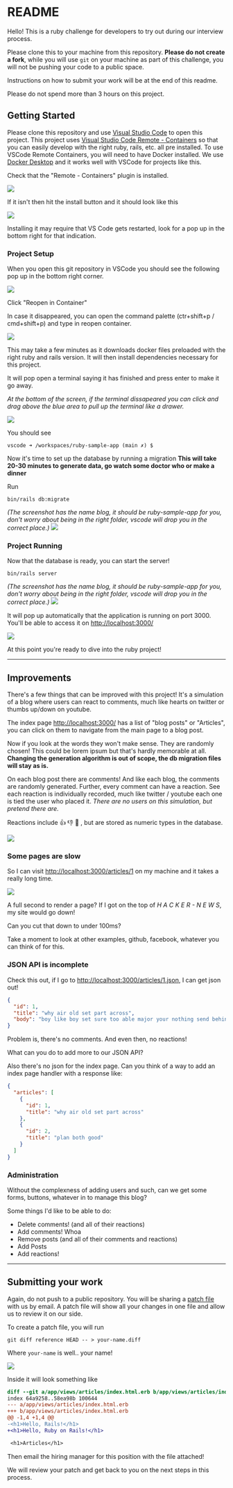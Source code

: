 # README

Hello!
This is a ruby challenge for developers to try out during our interview process.

Please clone this to your machine from this repository.
**Please do not create a fork**, while you will use `git` on your machine as
part of this challenge, you will not be pushing your code to a public space.

Instructions on how to submit your work will be at the end of this readme.

Please do not spend more than 3 hours on this project.

## Getting Started

Please clone this repository and use [Visual Studio Code](https://code.visualstudio.com/) to open this project.
This project uses [Visual Studio Code Remote - Containers](https://code.visualstudio.com/docs/remote/containers) so that you can easily develop with the right ruby, rails, etc. all pre installed.
To use VSCode Remote Containers, you will need to have Docker installed.
We use [Docker Desktop](https://www.docker.com/products/docker-desktop) and it works well with VSCode for projects like this.

Check that the "Remote - Containers" plugin is installed.

![](/readme/plugin.png)

If it isn't then hit the install button and it should look like this

![](/readme/installed.png)

Installing it may require that VS Code gets restarted, look for a pop up in the bottom right for that indication.

### Project Setup

When you open this git repository in VSCode you should see the following pop up in the bottom right corner.

![](/readme/reopen.png)

Click "Reopen in Container"

In case it disappeared, you can open the command palette (ctr+shift+p / cmd+shift+p) and type in reopen container.

![](/readme/reopen-menu.png)

This may take a few minutes as it downloads docker files preloaded with the right ruby and rails version.
It will then install dependencies necessary for this project.

It will pop open a terminal saying it has finished and press enter to make it go away.

_At the bottom of the screen, if the terminal dissapeared you can click and drag above the blue area to pull up the terminal like a drawer._

![](/readme/drawer.png)

You should see 
```
vscode ➜ /workspaces/ruby-sample-app (main ✗) $ 
```

Now it's time to set up the database by running a migration 
**This will take 20-30 minutes to generate data, go watch some doctor who or make a dinner**

Run 
```
bin/rails db:migrate
```

_(The screenshot has the name blog, it should be ruby-sample-app for you, don't worry about being in the right folder, vscode will drop you in the correct place.)_
![](/readme/migration.png)

### Project Running

Now that the database is ready, you can start the server!

```
bin/rails server
```

_(The screenshot has the name blog, it should be ruby-sample-app for you, don't worry about being in the right folder, vscode will drop you in the correct place.)_
![](/readme/running.png)

It will pop up automatically that the application is running on port 3000.
You'll be able to access it on [http://localhost:3000/]()

![](/readme/server.png)

At this point you're ready to dive into the ruby project!

-----

## Improvements

There's a few things that can be improved with this project!
It's a simulation of a blog where users can react to comments, much like hearts on twitter or thumbs up/down on youtube.

The index page [http://localhost:3000/]() has a list of "blog posts" or "Articles", you can click on them to navigate from the main page to a blog post.

Now if you look at the words they won't make sense. They are randomly chosen!
This could be lorem ipsum but that's hardly memorable at all.
**Changing the generation algorithm is out of scope, the db migration files will stay as is.**

On each blog post there are comments!
And like each blog, the comments are randomly generated.
Further, every comment can have a reaction.
See each reaction is individually recorded, much like twitter / youtube each one is tied the user who placed it.
_There are no users on this simulation, but pretend there are._

Reactions include 👍 👎 🧡 , but are stored as numeric types in the database.

![](/readme/comments.png)

### Some pages are slow

So I can visit [http://localhost:3000/articles/1]() on my machine and it takes a really long time.

![](/readme/slow.png)

A full second to render a page?
If I got on the top of _H A C K E R - N E W S_, my site would go down!

Can you cut that down to under 100ms?

Take a moment to look at other examples, github, facebook, whatever you can think of for this.

### JSON API is incomplete

Check this out, if I go to [http://localhost:3000/articles/1.json](), I can get json out!

```json
{
  "id": 1,
  "title": "why air old set part across",
  "body": "boy like boy set sure too able major your nothing send behind only problem today"
}
```

Problem is, there's no comments.
And even then, no reactions!

What can you do to add more to our JSON API?

Also there's no json for the index page.
Can you think of a way to add an index page handler with a response like:

```json
{
  "articles": [
    {
      "id": 1,
      "title": "why air old set part across"
    },
    {
      "id": 2,
      "title": "plan both good"
    }
  ]
}
```

### Administration

Without the complexness of adding users and such, can we get some forms, buttons, whatever in to manage this blog?

Some things I'd like to be able to do:
* Delete comments! (and all of their reactions)
* Add comments! Whoa
* Remove posts (and all of their comments and reactions)
* Add Posts
* Add reactions!

-----

## Submitting your work

Again, do not push to a public repository.
You will be sharing a [patch file](https://en.wikipedia.org/wiki/Patch_(Unix)) with us by email.
A patch file will show all your changes in one file and allow us to review it on our side.

To create a patch file, you will run 
```
git diff reference HEAD -- > your-name.diff
```

Where `your-name` is well.. your name!

![](/readme/patch.png)

Inside it will look something like
```diff
diff --git a/app/views/articles/index.html.erb b/app/views/articles/index.html.erb
index 64a9258..58ea98b 100644
--- a/app/views/articles/index.html.erb
+++ b/app/views/articles/index.html.erb
@@ -1,4 +1,4 @@
-<h1>Hello, Rails!</h1>
+<h1>Hello, Ruby on Rails!</h1>

 <h1>Articles</h1>
```

Then email the hiring manager for this position with the file attached!

We will review your patch and get back to you on the next steps in this process.
